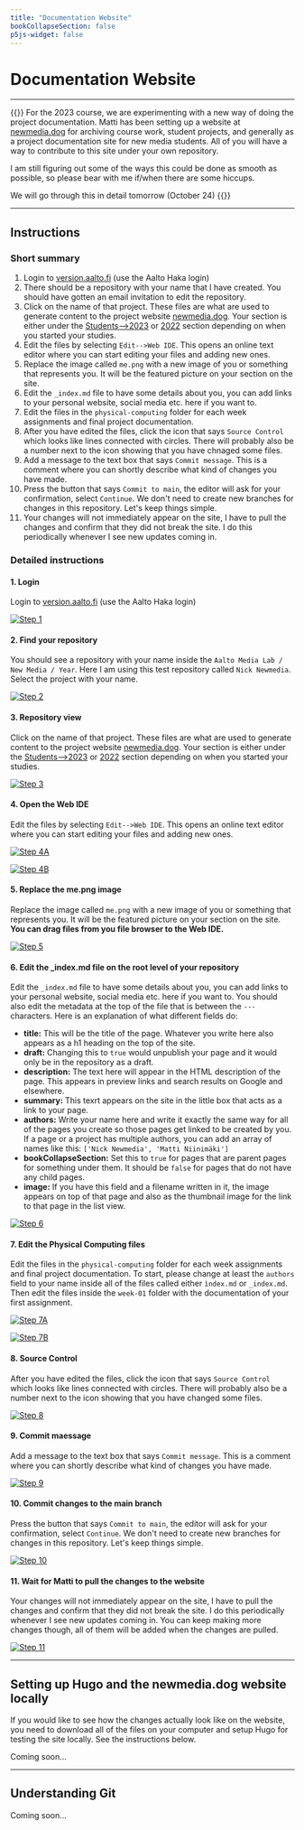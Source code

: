 ```yaml
---
title: "Documentation Website"
bookCollapseSection: false
p5js-widget: false
---
```


# Documentation Website

---

{{<hint info>}}
For the 2023 course, we are experimenting with a new way of doing the project documentation. Matti has been setting up a website at [newmedia.dog](https://newmedia.dog/) for archiving course work, student projects, and generally as a project documentation site for new media students. All of you will have a way to contribute to this site under your own repository.

I am still figuring out some of the ways this could be done as smooth as possible, so please bear with me if/when there are some hiccups.

We will go through this in detail tomorrow (October 24)
{{</hint>}}

--- 

## Instructions

### Short summary

1. Login to [version.aalto.fi](https://version.aalto.fi) (use the Aalto Haka login)
2. There should be a repository with your name that I have created. You should have gotten an email invitation to edit the repository.
3. Click on the name of that project. These files are what are used to generate content to the project website [newmedia.dog](https://newmedia.dog/). Your section is either under the [Students-->2023](https://newmedia.dog/students/2023/) or [2022](https://newmedia.dog/students/2022/) section depending on when you started your studies.
4. Edit the files by selecting `Edit-->Web IDE`. This opens an online text editor where you can start editing your files and adding new ones.
5. Replace the image called `me.png` with a new image of you or something that represents you. It will be the featured picture on your section on the site.
6. Edit the `_index.md` file to have some details about you, you can add links to your personal website, social media etc. here if you want to.
7. Edit the files in the `physical-computing` folder for each week assignments and final project documentation.
8. After you have edited the files, click the icon that says `Source Control` which looks like lines connected with circles. There will probably also be a number next to the icon showing that you have chnaged some files.
9. Add a message to the text box that says `Commit message`. This is a comment where you can shortly describe what kind of changes you have made.
10. Press the button that says `Commit to main`, the editor will ask for your confirmation, select `Continue`. We don't need to create new branches for changes in this repository. Let's keep things simple.
11. Your changes will not immediately appear on the site, I have to pull the changes and confirm that they did not break the site. I do this periodically whenever I see new updates coming in.

### Detailed instructions

#### 1. Login
Login to [version.aalto.fi](https://version.aalto.fi) (use the Aalto Haka login) 

[![Step 1](./images/step01.png)](./images/step01.png)

#### 2. Find your repository
You should see a repository with your name inside the `Aalto Media Lab / New Media / Year`. Here I am using this test repository called `Nick Newmedia`. Select the project with your name. 

[![Step 2](./images/step02.png)](./images/step02.png)

#### 3. Repository view
Click on the name of that project. These files are what are used to generate content to the project website [newmedia.dog](https://newmedia.dog/). Your section is either under the [Students-->2023](https://newmedia.dog/students/2023/) or [2022](https://newmedia.dog/students/2022/) section depending on when you started your studies.

[![Step 3](./images/step03.png)](./images/step03.png)

#### 4. Open the Web IDE

Edit the files by selecting `Edit-->Web IDE`. This opens an online text editor where you can start editing your files and adding new ones. 

[![Step 4A](./images/step04-a.png)](./images/step04-a.png)

[![Step 4B](./images/step04-b.png)](./images/step04-b.png)

#### 5. Replace the me.png image

Replace the image called `me.png` with a new image of you or something that represents you. It will be the featured picture on your section on the site. **You can drag files from you file browser to the Web IDE.**

[![Step 5](./images/step05.png)](./images/step05.png)

#### 6. Edit the _index.md file on the root level of your repository

Edit the `_index.md` file to have some details about you, you can add links to your personal website, social media etc. here if you want to. You should also edit the metadata at the top of the file that is between the `---` characters. Here is an explanation of what different fields do:

- **title:** This will be the title of the page. Whatever you write here also appears as a h1 heading on the top of the site.
- **draft:** Changing this to `true` would unpublish your page and it would only be in the repository as a draft.
- **description:** The text here will appear in the HTML description of the page. This appears in preview links and search results on Google and elsewhere.
- **summary:** This texrt appears on the site in the little box that acts as a link to your page.
- **authors:** Write your name here and write it exactly the same way for all of the pages you create so those pages get linked to be created by you. If a page or a project has multiple authors, you can add an array of names like this: `['Nick Newmedia', 'Matti Niinimäki']`
- **bookCollapseSection:** Set this to `true` for pages that are parent pages for something under them. It should be `false` for pages that do not have any child pages.
- **image:** If you have this field and a filename written in it, the image appears on top of that page and also as the thumbnail image for the link to that page in the list view.

[![Step 6](./images/step06.png)](./images/step06.png)

#### 7. Edit the Physical Computing files

Edit the files in the `physical-computing` folder for each week assignments and final project documentation. To start, please change at least the `authors` field to your name inside all of the files called either `ìndex.md` or `_index.md`. Then edit the files inside the `week-01` folder with the documentation of your first assignment.

[![Step 7A](./images/step07-a.png)](./images/step07-a.png)

[![Step 7B](./images/step07-b.png)](./images/step07-b.png)

#### 8. Source Control

After you have edited the files, click the icon that says `Source Control` which looks like lines connected with circles. There will probably also be a number next to the icon showing that you have changed some files.

[![Step 8](./images/step08.png)](./images/step08.png)

#### 9. Commit maessage

Add a message to the text box that says `Commit message`. This is a comment where you can shortly describe what kind of changes you have made.

[![Step 9](./images/step09.png)](./images/step09.png)

#### 10. Commit changes to the main branch

Press the button that says `Commit to main`, the editor will ask for your confirmation, select `Continue`. We don't need to create new branches for changes in this repository. Let's keep things simple.

[![Step 10](./images/step10.png)](./images/step10.png)

#### 11. Wait for Matti to pull the changes to the website

Your changes will not immediately appear on the site, I have to pull the changes and confirm that they did not break the site. I do this periodically whenever I see new updates coming in. You can keep making more changes though, all of them will be added when the changes are pulled.

[![Step 11](./images/step11.png)](./images/step11.png)

---

## Setting up Hugo and the newmedia.dog website locally

If you would like to see how the changes actually look like on the website, you need to download all of the files on your computer and setup Hugo for testing the site locally. See the instructions below.

Coming soon...

---

## Understanding Git

Coming soon...